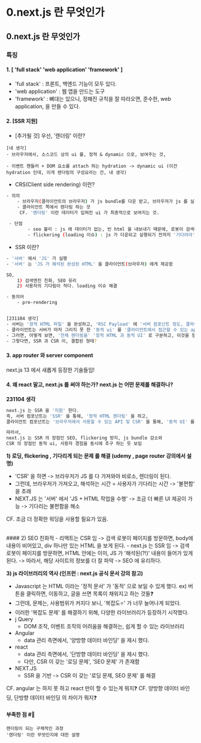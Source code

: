 # 0.next.js 란 무엇인가

## 0.next.js 란 무엇인가

### 특징

#### 1. \[ 'full stack' 'web application' 'framework' ]

* 'full stack' : 프론트, 백엔드 기능이 모두 있다.
* 'web application' : 웹 앱을 만드는 도구
* 'framework' : 뼈대는 있으니, 정해진 규칙을 잘 따라오면, 준수한, web application, 을 만들 수 있다.

#### 2. \[SSR 지원]

* \[추가될 것] 우선, '렌더링' 이란?

```
[내 생각] 
- 브라우저에서, 소스코드 상의 ui 를, 정적 & dynamic 으로, 보여주는 것, 

- 이벤트 핸들러 + DOM 요소를 attach 하는 hydration -> dynamic ui (이건 hydration 인데, 이게 렌더링의 구성요라는 건, 내 생각)
```

* CRS(Client side rendering) 이란?

```BASH
- 의의 
	- 브라우저(클라이언트의 브라우저) 가 js bundle를 다운 받고, 브라우저가 js 를 실행해야, 화면의 ui 가 보이는 것. 	
	- 클라이언트 쪽에서 렌더링 하는 것 
	 CF. '렌더링' 이란 데이터가 입혀진 ui 가 최종적으로 보여지는 것. 
	
 - 단점 
		- seo 불리 : js 에 데이터가 없는, 빈 html 을 내보내기 때문에, 로봇이 검색해서 알아낼 정보가 없음 -> 검색엔진에 불리 
		- flickering (loading 이슈) : js 가 다운되고 실행되기 전까지 '기다려야' 하는 문제 
```

* SSR 이란?

```BASH
- '서버' 에서 'JS' 가 실행 
- '서버' 는 'JS 가 해석된 완성된 HTML' 을 클라이언트(브라우저) 에게 제공함 

SO, 
	1) 검색엔진 친화, SEO 유리 
	2) 사용자의 기다림이 적다. loading 이슈 해결

- 동의어 
	- pre-rendering


[231104 생각]
- 서버는 '정적 HTML 파일' 을 완성하고, 'RSC Payload' 에 '서버 컴포넌트 정도, 클라이언트 컴포넌트 정보(동적 ui 를 그리는데 필요한 정보?)' 를 담는다. 
- 클라이언트는 서버가 마저 그리지 못 한 '동적 ui' 를 '클라이언트에서 접근할 수 있는 api 및 js 환경' 을 통해 그리기 시작한다. 
- 그러면, 어떻게 보면, '전체 렌더링을' '정적 HTML 과 동적 UI' 로 구분하고, 이것을 정적 HTML 은 서버가 담당하고, 동적 UI 는 클라이언트가, '나눠서' 담당하는 구조? 
- 그렇다면, SSR 과 CSR 이, 결합된 형태? 
```

#### 3. app router 와 server component

next.js 13 에서 새롭게 등장한 기술들임!

#### 4. 왜 react 말고, next.js 를 써야 하는가? next.js 는 어떤 문제를 해결하나?

**231104 생각**

```BASH
next.js 는 SSR 을 '지원' 한다. 
즉, 서버 컴포넌트는 'SSR' 을 통해, '정적 HTML 렌더링' 을 하고, 
클라이언트 컴포넌트는 '브라우저에서 사용할 수 있는 API 및 CSR' 을 통해, '동적 UI' 를 렌더링한다. 

따라서, 
next.js 는 SSR 의 장점인 SEO, flickering 방지, js bundle 감소와 
CSR 의 장점인 동적 ui, 사용자 경험을 동시에 추구 하는 듯 보임
```

**1) 로딩, flickering , 기다리게 되는 문제 를 해결 (udemy , page router 강의에서 설명)**

* 'CSR' 을 하면 -> 브라우저가 JS 를 다 가져와야 비로소, 렌더링이 된다.
* 그런데, 브라우저가 가져오고, 해석하는 시간 = 사용자가 기다리는 시간 -> '불편함' 을 초래
* NEXT.JS 는 '서버' 에서 'JS + HTML 작업을 수행' -> 조금 더 빠른 UI 제공이 가능 -> 기다리는 불편함을 해소

CF. 조금 더 정확한 워딩을 사용할 필요가 있음.

\
\#### 2) SEO 친화적 - 리액트는 CSR 임 -> 검색 로봇이 페이지를 방문하면, body에 내용이 비어있고, div 하나만 있는 HTML 을 보게 된다. - next.js 는 SSR 임 -> 검색 로봇이 페이지를 방문하면, HTML 안에는 이미, JS 가 '해석된(?!)' 내용이 들어가 있게 된다. -> 따라서, 해당 사이트의 정보를 더 잘 파악 -> SEO 에 유리하다.

**3) js 라이브러리의 역사 (인프런 : next.js 공식 문서 강의 참고)**

* Javascript 는 HTML 이라는 '정적 문서' 가 '동적' 으로 보일 수 있게 했다. ex) 버튼을 클릭하면, 이동하고, 글을 쓰면 목록이 채워지고 하는 것들❓
* 그런데, 문제는, 사용범위가 커지다 보니, '복잡도⭐' 가 너무 늘어나게 되었다.
* 이러한 '복잡도 문제' 를 해결하기 위해, 다양한 라이브러리가 등장하기 시작했다.
* j Query
  * DOM 조작, 이벤트 조작의 어려움을 해결하는, 쉽게 할 수 있는 라이브러리
* Angular
  * data 관리 측면에서, '양방향 데이터 바인딩' 을 제시 했다.
* react
  * data 관리 측면에서, '단방향 데이터 바인딩' 을 제시 했다.
  * 다만, CSR 이 갖는 '로딩 문제', 'SEO 문제' 가 존재함
* NEXT.JS
  * SSR 을 기반 -> CSR 이 갖는 '로딩 문제, SEO 문제' 를 해결

CF. angular 는 하지 못 하고 react 만이 할 수 있는게 뭐지❓ CF. 양방향 데이터 바인딩, 단방향 데이터 바인딩 의 차이가 뭐지❓

#### 부족한 점 #📛

```
렌더링이 되는 구체적인 과정
'렌더링' 이란 무엇인지에 대한 설명 
```
